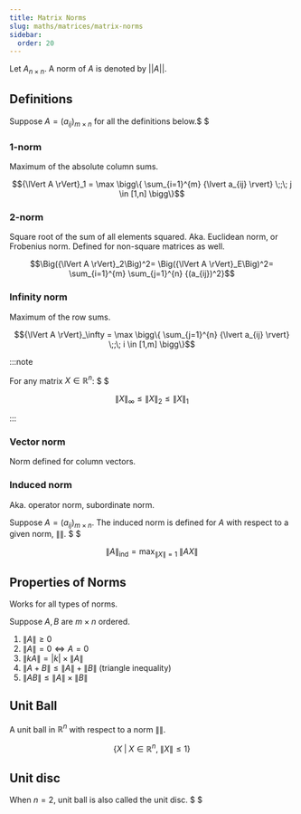 ```yaml
---
title: Matrix Norms
slug: maths/matrices/matrix-norms
sidebar:
  order: 20
---
```


Let $A_{n\times n}$. A norm of $A$ is denoted by $||A||$.

## Definitions

Suppose $A=(a_{ij})_{m\times n}$ for all the definitions below.$ $

### 1-norm

Maximum of the absolute column sums.

```math
{\lVert A \rVert}_1 =
\max
\bigg\{
    \sum_{i=1}^{m}
    {\lvert a_{ij} \rvert}
    \;;\;
    j \in [1,n]
\bigg\}
```

### 2-norm

Square root of the sum of all elements squared. Aka. Euclidean norm, or
Frobenius norm. Defined for non-square matrices as well.

```math
\Big({\lVert A \rVert}_2\Big)^2=
\Big({\lVert A \rVert}_E\Big)^2=
    \sum_{i=1}^{m}
    \sum_{j=1}^{n}
    {(a_{ij})^2}
```

### Infinity norm

Maximum of the row sums.

```math
{\lVert A \rVert}_\infty =
\max
\bigg\{
    \sum_{j=1}^{n}
    {\lvert a_{ij} \rvert}
    \;;\;
    i \in [1,m]
\bigg\}
```

:::note

For any matrix $X \in \mathbb{R} ^n$: $ $

```math
{\lVert X \rVert}_\infty
\le
{\lVert X \rVert}_2
\le
{\lVert X \rVert}_1
```

:::

### Vector norm

Norm defined for column vectors.

### Induced norm

Aka. operator norm, subordinate norm.

Suppose $A=(a_{ij})_{m\times n}$. The induced norm is defined for $A$ with
respect to a given norm, $\lVert \rVert$. $ $

```math
{\lVert A \rVert}_\text{ind} = \max_{\lVert X \rVert = 1}\; \lVert AX \rVert

```

## Properties of Norms

Works for all types of norms.

Suppose $A,B$ are $m\times n$ ordered.

1. $\lVert A \rVert \ge 0$
2. $\lVert A \rVert = 0 \iff A=0$
3. $\lVert kA \rVert=\lvert k\rvert\times \lVert A \rVert$
4. $\lVert A + B\rVert \le \lVert A \rVert + \lVert B \rVert$ (triangle
   inequality)
5. $\lVert AB \rVert \le \lVert A\rVert\times \lVert B\rVert$

## Unit Ball

A unit ball in $\mathbb{R}^n$ with respect to a norm $\lVert \rVert$.

```math
\big\{
X
\;
|
\;
X \in \mathbb{R}^n
,
\;
\lVert X \rVert \le 1
\big\}
```

## Unit disc

When $n=2$, unit ball is also called the unit disc. $ $
